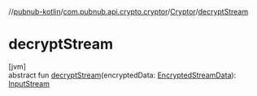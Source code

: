 //[pubnub-kotlin](../../../index.md)/[com.pubnub.api.crypto.cryptor](../index.md)/[Cryptor](index.md)/[decryptStream](decrypt-stream.md)

# decryptStream

[jvm]\
abstract fun [decryptStream](decrypt-stream.md)(encryptedData: [EncryptedStreamData](../../com.pubnub.api.crypto.data/-encrypted-stream-data/index.md)): [InputStream](https://docs.oracle.com/javase/8/docs/api/java/io/InputStream.html)
